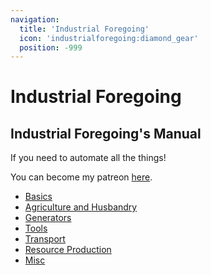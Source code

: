```yaml
---
navigation:
  title: 'Industrial Foregoing'
  icon: 'industrialforegoing:diamond_gear'
  position: -999
---
```


# Industrial Foregoing

## Industrial Foregoing's Manual

If you need to automate all the things!

You can become my patreon [here](https://www.patreon.com/buuz135).

- [Basics](basics.md)
- [Agriculture and Husbandry](agriculture_husbandry.md)
- [Generators](generators.md)
- [Tools](tools.md)
- [Transport](transport.md)
- [Resource Production](resource_production.md)
- [Misc](misc.md)
